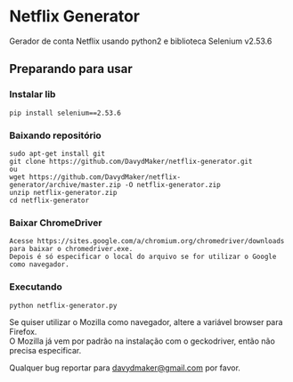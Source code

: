 # Netflix Generator #
Gerador de conta Netflix usando python2 e biblioteca Selenium v2.53.6

## Preparando para usar ##
### Instalar lib
    pip install selenium==2.53.6 
    
### Baixando repositório  
    sudo apt-get install git  
    git clone https://github.com/DavydMaker/netflix-generator.git  
    ou  
    wget https://github.com/DavydMaker/netflix-generator/archive/master.zip -O netflix-generator.zip  
    unzip netflix-generator.zip  
    cd netflix-generator
 
### Baixar ChromeDriver  
    Acesse https://sites.google.com/a/chromium.org/chromedriver/downloads para baixar o chromedriver.exe.    
    Depois é só especificar o local do arquivo se for utilizar o Google como navegador.
    
### Executando  
    python netflix-generator.py 
    
 Se quiser utilizar o Mozilla como navegador, altere a variável browser para Firefox.  
 O Mozilla já vem por padrão na instalação com o geckodriver, então não precisa especificar.
 
 Qualquer bug reportar para davydmaker@gmail.com por favor.
